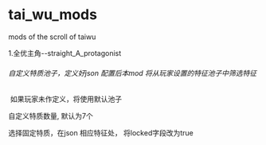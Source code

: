 # tai_wu_mods
mods of the scroll of taiwu

1.全优主角--straight_A_protagonist

###### 自定义特质池子，定义好json 配置后本mod 将从玩家设置的特征池子中筛选特征

​	如果玩家未作定义，将使用默认池子

自定义特质数量, 默认为7个

选择固定特质，在json 相应特征处， 将locked字段改为true
